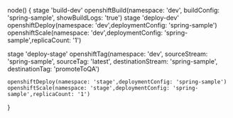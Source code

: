 node() {
stage 'build-dev'
    openshiftBuild(namespace: 'dev', buildConfig: 'spring-sample', showBuildLogs: 'true')
stage 'deploy-dev'
    openshiftDeploy(namespace: 'dev',deploymentConfig: 'spring-sample')
    openshiftScale(namespace: 'dev',deploymentConfig: 'spring-sample',replicaCount: '1')

stage 'deploy-stage'
    openshiftTag(namespace: 'dev', sourceStream: 'spring-sample',  sourceTag: 'latest', destinationStream: 'spring-sample', destinationTag: 'promoteToQA')

    openshiftDeploy(namespace: 'stage',deploymentConfig: 'spring-sample')
    openshiftScale(namespace: 'stage',deploymentConfig: 'spring-sample',replicaCount: '1')
    
}
